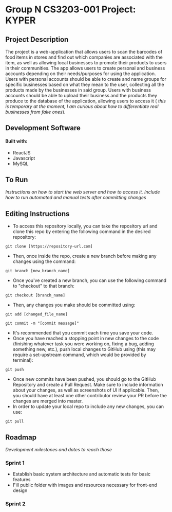 # Group N CS3203-001 Project: KYPER

## Project Description
The project is a web-application that allows users to scan the barcodes of food items in stores and find out which companies are associated with the item, as well as allowing local businesses to
promote their products to users in their communities. The app allows users to create personal and business accounts depending on their needs/purposes for using the application. Users with personal
accounts should be able to create and name groups for specific businesses based on what they mean to the user, collecting all the products made by the businesses in said group. Users with business
accounts should be able to upload their business and the products they produce to the database of the application, allowing users to access it ( _this is temporary at the moment, I am curious about
how to differentiate real businesses from fake ones_).
## Development Software
#### Built with:
* ReactJS
* Javascript
* MySQL
  
## To Run
_Instructions on how to start the web server and how to access it. Include how to run automated and manual tests after committing changes_
## Editing Instructions
* To access this repository locally, you can take the repository url and clone this repo by entering the following command in the desired repository:

```git clone [https://repository-url.com]```

* Then, once inside the repo, create a new branch before making any changes using the command:

```git branch [new_branch_name]```

* Once you've created a new branch, you can use the following command to "checkout" to that branch:

```git checkout [branch_name]```

* Then, any changes you make should be committed using:

```git add [changed_file_name]```

```git commit -m "[commit message]"```

* It's recommended that you commit each time you save your code.
* Once you have reached a stopping point in new changes to the code (finishing whatever task you were working on, fixing a bug, adding something new, etc.), push local changes to GitHub using (this may require a set-upstream command, which would be provided by terminal):

```git push```

* Once new commits have been pushed, you should go to the GitHub Repository and create a Pull Request. Make sure to include information about your changes, as well as screenshots of UI if applicable. Then, you should have at least one other contributor review your PR before the changes are merged into master.
* In order to update your local repo to include any new changes, you can use:

```git pull```

## Roadmap
_Development milestones and dates to reach those_
### Sprint 1
- Establish basic system architecture and automatic tests for basic features
- Fill public folder with images and resources necessary for front-end design
### Sprint 2
